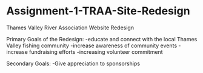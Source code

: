 # Assignment-1-TRAA-Site-Redesign

Thames Valley River Association Website Redesign

Primary Goals of the Redesign:
-educate and connect with the local Thames Valley fishing community
-increase awareness of community events
-increase fundraising efforts
-increasing volunteer commitment

Secondary Goals:
-Give appreciation to sponsorships
